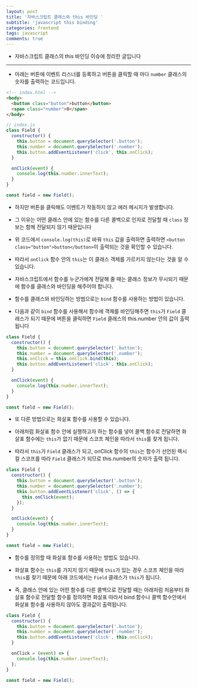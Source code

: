 ```yaml
---
layout: post
title: '자바스크립트 클래스와 this 바인딩 '
subtitle: 'javascript this binding'
categories: frontend
tags: javascript
comments: true
---
```


- 자바스크립트 클래스의 this 바인딩 이슈에 정리한 글입니다

---

- 아래는 버튼에 이벤트 리스너를 등록하고 버튼을 클릭할 때 마다 `number` 클래스의 숫자를 출력하는 코드입니다.

```html
<!-- index.html -->
<body>
  <button class="button">button</button>
  <span class="number">0</span>
</body>
```

```javascript
// index.js
class Field {
  constructor() {
    this.button = document.querySelector('.button');
    this.number = document.querySelector('.number');
    this.button.addEventListener('click', this.onClick);
  }

  onClick(event) {
    console.log(this.number.innerText);
  }
}

const field = new Field();
```

- 하지만 버튼을 클릭해도 이벤트가 작동하지 않고 에러 메시지가 발생합니다.

- 그 이유는 어떤 클래스 안에 있는 함수를 다른 콜백으로 인자로 전달할 때 `class` 정보는 함께 전달되지 않기 때문입니다

- 위 코드에서 `console.log(this)`로 바꿔 `this` 값을 출력하면 출력하면 `<button class="button">button</button>`이 출력되는 것을 확인할 수 있습니다.

- 따라서 `onClick` 함수 안의 `this`는 이 클래스 객체를 가르키지 않는다는 것을 알 수 있습니다.

- 자바스크립트에서 함수를 누군가에게 전달해 줄 때는 클래스 정보가 무시되기 때문에 함수를 클래스와 바인딩을 해주어야 합니다.

- 함수를 클래스와 바인딩하는 방법으로는 `bind` 함수를 사용하는 방법이 있습니다.

- 다음과 같이 `bind` 함수를 사용해서 함수에 객체를 바인딩해주면 `this`가 `Field` 클래스가 되기 때문에 버튼을 클릭하면 `Field` 클래스의 this.number 안의 값이 출력됩니다

```javascript
class Field {
  constructor() {
    this.button = document.querySelector('.button');
    this.number = document.querySelector('.number');
    this.onClick = this.onClick.bind(this);
    this.button.addEventListener('click', this.onClick);
  }

  onClick(event) {
    console.log(this.number.innerText);
  }
}

const field = new Field();
```

- 또 다른 방법으로는 화살표 함수를 사용할 수 있습니다.

- 아래처럼 화살표 함수 안에 실행하고자 하는 함수를 넣어 콜백 함수로 전달하면 화살표 함수에는 `this`가 없기 때문에 스코프 체인을 따라서 `this`를 찾게 됩니다.

- 따라서 `this`가 `Field` 클래스가 되고, onClick 함수의 `this`는 함수가 선언된 렉시컬 스코프를 따라 `Field` 클래스가 되므로 this.number의 숫자가 출력 됩니다.

```javascript
class Field {
  constructor() {
    this.button = document.querySelector('.button');
    this.number = document.querySelector('.number');
    this.button.addEventListener('click', () => {
      this.onClick(event);
    });
  }

  onClick(event) {
    console.log(this.number.innerText);
  }
}

const field = new Field();
```

- 함수를 정의할 때 화살표 함수를 사용하는 방법도 있습니다.

- 화살표 함수는 `this`를 가지지 않기 때문에 `this`가 있는 경우 스코프 체인을 따라 `this`를 찾기 때문에 아래 코드에서는 `Field` 클래스가 `this`가 됩니다.

- 즉, 클래스 안에 있는 어떤 함수를 다른 콜백으로 전달할 때는 아래처럼 처음부터 화살표 함수로 전달할 함수를 정의하면 화살표 따라서 bind 함수나 콜백 함수안에서 화살표 함수를 사용하지 않아도 결과값이 출력됩니다.

```javascript
class Field {
  constructor() {
    this.button = document.querySelector('.button');
    this.number = document.querySelector('.number');
    this.button.addEventListener('click', this.onClick);
  }

  onClick = (event) => {
    console.log(this.number.innerText);
  };
}

const field = new Field();
```
